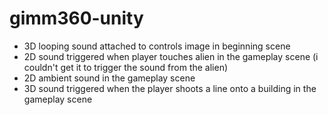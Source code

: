 # gimm360-unity
- 3D looping sound attached to controls image in beginning scene
- 2D sound triggered when player touches alien in the gameplay scene (i couldn't get it to trigger the sound from the alien)
- 2D ambient sound in the gameplay scene
- 3D sound triggered when the player shoots a line onto a building in the gameplay scene
